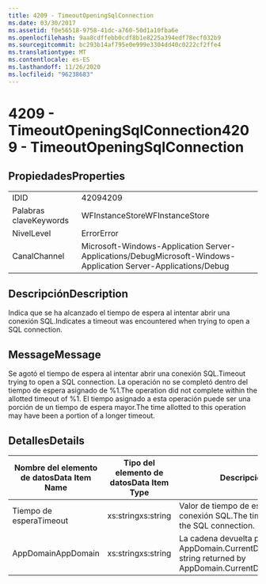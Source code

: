 ```yaml
---
title: 4209 - TimeoutOpeningSqlConnection
ms.date: 03/30/2017
ms.assetid: f0e56518-9758-41dc-a760-50d1a10fba6e
ms.openlocfilehash: 9aa8cdffebb0cdf8b1e8225a394edf78ecf032b9
ms.sourcegitcommit: bc293b14af795e0e999e3304dd40c0222cf2ffe4
ms.translationtype: MT
ms.contentlocale: es-ES
ms.lasthandoff: 11/26/2020
ms.locfileid: "96238683"
---
```

# <a name="4209---timeoutopeningsqlconnection"></a><span data-ttu-id="0eb39-102">4209 - TimeoutOpeningSqlConnection</span><span class="sxs-lookup"><span data-stu-id="0eb39-102">4209 - TimeoutOpeningSqlConnection</span></span>

## <a name="properties"></a><span data-ttu-id="0eb39-103">Propiedades</span><span class="sxs-lookup"><span data-stu-id="0eb39-103">Properties</span></span>  
  
|||  
|-|-|  
|<span data-ttu-id="0eb39-104">ID</span><span class="sxs-lookup"><span data-stu-id="0eb39-104">ID</span></span>|<span data-ttu-id="0eb39-105">4209</span><span class="sxs-lookup"><span data-stu-id="0eb39-105">4209</span></span>|  
|<span data-ttu-id="0eb39-106">Palabras clave</span><span class="sxs-lookup"><span data-stu-id="0eb39-106">Keywords</span></span>|<span data-ttu-id="0eb39-107">WFInstanceStore</span><span class="sxs-lookup"><span data-stu-id="0eb39-107">WFInstanceStore</span></span>|  
|<span data-ttu-id="0eb39-108">Nivel</span><span class="sxs-lookup"><span data-stu-id="0eb39-108">Level</span></span>|<span data-ttu-id="0eb39-109">Error</span><span class="sxs-lookup"><span data-stu-id="0eb39-109">Error</span></span>|  
|<span data-ttu-id="0eb39-110">Canal</span><span class="sxs-lookup"><span data-stu-id="0eb39-110">Channel</span></span>|<span data-ttu-id="0eb39-111">Microsoft-Windows-Application Server-Applications/Debug</span><span class="sxs-lookup"><span data-stu-id="0eb39-111">Microsoft-Windows-Application Server-Applications/Debug</span></span>|  
  
## <a name="description"></a><span data-ttu-id="0eb39-112">Descripción</span><span class="sxs-lookup"><span data-stu-id="0eb39-112">Description</span></span>  

 <span data-ttu-id="0eb39-113">Indica que se ha alcanzado el tiempo de espera al intentar abrir una conexión SQL.</span><span class="sxs-lookup"><span data-stu-id="0eb39-113">Indicates a timeout was encountered when trying to open a SQL connection.</span></span>  
  
## <a name="message"></a><span data-ttu-id="0eb39-114">Message</span><span class="sxs-lookup"><span data-stu-id="0eb39-114">Message</span></span>  

 <span data-ttu-id="0eb39-115">Se agotó el tiempo de espera al intentar abrir una conexión SQL.</span><span class="sxs-lookup"><span data-stu-id="0eb39-115">Timeout trying to open a SQL connection.</span></span> <span data-ttu-id="0eb39-116">La operación no se completó dentro del tiempo de espera asignado de %1.</span><span class="sxs-lookup"><span data-stu-id="0eb39-116">The operation did not complete within the allotted timeout of %1.</span></span> <span data-ttu-id="0eb39-117">El tiempo asignado a esta operación puede ser una porción de un tiempo de espera mayor.</span><span class="sxs-lookup"><span data-stu-id="0eb39-117">The time allotted to this operation may have been a portion of a longer timeout.</span></span>  
  
## <a name="details"></a><span data-ttu-id="0eb39-118">Detalles</span><span class="sxs-lookup"><span data-stu-id="0eb39-118">Details</span></span>  
  
|<span data-ttu-id="0eb39-119">Nombre del elemento de datos</span><span class="sxs-lookup"><span data-stu-id="0eb39-119">Data Item Name</span></span>|<span data-ttu-id="0eb39-120">Tipo del elemento de datos</span><span class="sxs-lookup"><span data-stu-id="0eb39-120">Data Item Type</span></span>|<span data-ttu-id="0eb39-121">Descripción</span><span class="sxs-lookup"><span data-stu-id="0eb39-121">Description</span></span>|  
|--------------------|--------------------|-----------------|  
|<span data-ttu-id="0eb39-122">Tiempo de espera</span><span class="sxs-lookup"><span data-stu-id="0eb39-122">Timeout</span></span>|<span data-ttu-id="0eb39-123">xs:string</span><span class="sxs-lookup"><span data-stu-id="0eb39-123">xs:string</span></span>|<span data-ttu-id="0eb39-124">Valor de tiempo de espera para abrir la conexión SQL.</span><span class="sxs-lookup"><span data-stu-id="0eb39-124">The timeout value for opening the SQL connection.</span></span>|  
|<span data-ttu-id="0eb39-125">AppDomain</span><span class="sxs-lookup"><span data-stu-id="0eb39-125">AppDomain</span></span>|<span data-ttu-id="0eb39-126">xs:string</span><span class="sxs-lookup"><span data-stu-id="0eb39-126">xs:string</span></span>|<span data-ttu-id="0eb39-127">La cadena devuelta por AppDomain.CurrentDomain.FriendlyName.</span><span class="sxs-lookup"><span data-stu-id="0eb39-127">The string returned by AppDomain.CurrentDomain.FriendlyName.</span></span>|
